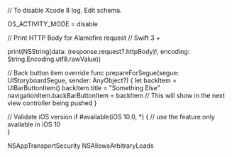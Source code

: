 // To disable Xcode 8 log. Edit schema.

OS_ACTIVITY_MODE = disable

// Print HTTP Body for Alamofire request
// Swift 3 +

print(NSString(data: (response.request?.httpBody)!, encoding: String.Encoding.utf8.rawValue))


// Back button item
override func prepareForSegue(segue: UIStoryboardSegue, sender: AnyObject?) {
let backItem = UIBarButtonItem()
backItem.title = "Something Else"
navigationItem.backBarButtonItem = backItem // This will show in the next view controller being pushed
}

// Validate iOS version
if #available(iOS 10.0, *) {
	// use the feature only available in iOS 10            
}

<key>NSAppTransportSecurity</key>
<dict>
    <key>NSAllowsArbitraryLoads</key>
    <true/>
</dict>